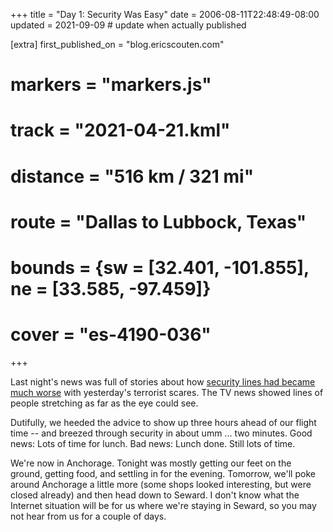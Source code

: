 +++
title = "Day 1: Security Was Easy"
date = 2006-08-11T22:48:49-08:00
updated = 2021-09-09 # update when actually published

[extra]
first_published_on = "blog.ericscouten.com"
# markers = "markers.js"
# track = "2021-04-21.kml"
# distance = "516 km / 321 mi"
# route = "Dallas to Lubbock, Texas"
# bounds = {sw = [32.401, -101.855], ne = [33.585, -97.459]}
# cover = "es-4190-036"
+++

Last night's news was full of stories about how [security lines had became much worse](http://seattletimes.nwsource.com/html/traveloutdoors/2003192419_webtravel11.html) with yesterday's terrorist scares. The TV news showed lines of people stretching as far as the eye could see.

<!-- more -->

Dutifully, we heeded the advice to show up three hours ahead of our flight time -- and breezed through security in about umm ... two minutes. Good news: Lots of time for lunch. Bad news: Lunch done. Still lots of time.

We're now in Anchorage. Tonight was mostly getting our feet on the ground, getting food, and settling in for the evening. Tomorrow, we'll poke around Anchorage a little more (some shops looked interesting, but were closed already) and then head down to Seward. I don't know what the Internet situation will be for us where we're staying in Seward, so you may not hear from us for a couple of days.
